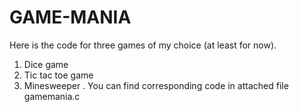 # GAME-MANIA
Here is the code for three games of my choice (at least for now).
1. Dice game
2. Tic tac toe game
3. Minesweeper
. 
You can find corresponding code in attached file gamemania.c
